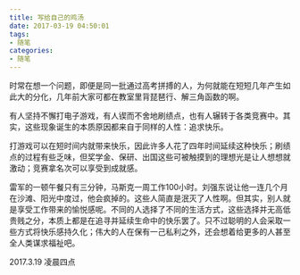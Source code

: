 ```yaml
---
title: 写给自己的鸡汤
date: 2017-03-19 04:50:01
tags:
- 随笔
categories:
- 随笔
---
```

时常在想一个问题，即便是同一批通过高考拼搏的人，为何就能在短短几年产生如此大的分化，几年前大家可都在教室里背琵琶行、解三角函数的啊。﻿

有人坚持不懈打电子游戏，有人锲而不舍地刷绩点，也有人辗转于各类竞赛中。其实，这些现象诞生的本质原因都来自于同样的人性：追求快乐。﻿

 打游戏可以在短时间内就带来快乐，因此许多人花了四年时间延续这种快乐；刷绩点的过程有些乏味，但奖学金、保研、出国这些可被触摸到的理想光是让人想想就激动；竞赛拿名次可以享受到成就感。﻿

 雷军的一顿午餐只有三分钟，马斯克一周工作100小时。刘强东说让他一连几个月在沙滩、阳光中度过，他会疯掉的。这些人简直是泯灭了人性啊。但其实，别人就是享受工作带来的愉悦感呢。不同的人选择了不同的生活方式，这些选择并无高低贵贱之分，本质上都是在追寻并延续生命中的快乐罢了。只不过聪明的人会采取一些方式将快乐感持久化；伟大的人在保有一己私利之外，还会想着给更多的人甚至全人类谋求福祉吧。﻿﻿



2017.3.19 凌晨四点
